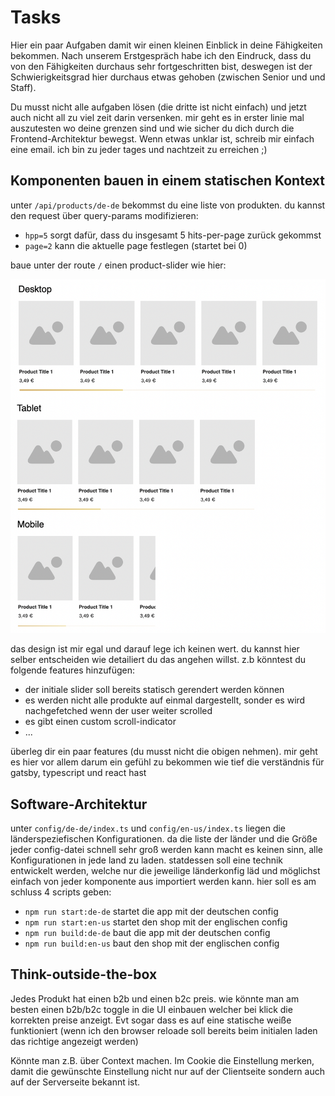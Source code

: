 # Tasks

Hier ein paar Aufgaben damit wir einen kleinen Einblick in deine Fähigkeiten bekommen. Nach unserem Erstgespräch habe ich den Eindruck, dass du von den Fähigkeiten durchaus sehr fortgeschritten bist, deswegen ist der Schwierigkeitsgrad hier durchaus etwas gehoben (zwischen Senior und und Staff).

Du musst nicht alle aufgaben lösen (die dritte ist nicht einfach) und jetzt auch nicht all zu viel zeit darin versenken. mir geht es in erster linie mal auszutesten wo deine grenzen sind und wie sicher du dich durch die Frontend-Architektur bewegst. Wenn etwas unklar ist, schreib mir einfach eine email. ich bin zu jeder tages und nachtzeit zu erreichen ;)

## Komponenten bauen in einem statischen Kontext

unter `/api/products/de-de` bekommst du eine liste von produkten. du kannst den request über query-params modifizieren:

- `hpp=5` sorgt dafür, dass du insgesamt 5 hits-per-page zurück gekommst
- `page=2` kann die aktuelle page festlegen (startet bei 0)

baue unter der route `/` einen product-slider wie hier:

<img src='./assets/slider-example.png'>

das design ist mir egal und darauf lege ich keinen wert. du kannst hier selber entscheiden wie detailiert du das angehen willst. z.b könntest du folgende features hinzufügen:

- der initiale slider soll bereits statisch gerendert werden können
- es werden nicht alle produkte auf einmal dargestellt, sonder es wird nachgefetched wenn der user weiter scrolled
- es gibt einen custom scroll-indicator
- ...

überleg dir ein paar features (du musst nicht die obigen nehmen). mir geht es hier vor allem darum ein gefühl zu bekommen wie tief die verständnis für gatsby, typescript und react hast

## Software-Architektur

unter `config/de-de/index.ts` und `config/en-us/index.ts` liegen die länderspeziefischen Konfigurationen. da die liste der länder und die Größe jeder config-datei schnell sehr groß werden kann macht es keinen sinn, alle Konfigurationen in jede land zu laden. statdessen soll eine technik entwickelt werden, welche nur die jeweilige länderkonfig läd und möglichst einfach von jeder komponente aus importiert werden kann. hier soll es am schluss 4 scripts geben:

- `npm run start:de-de` startet die app mit der deutschen config
- `npm run start:en-us` startet den shop mit der englischen config
- `npm run build:de-de` baut die app mit der deutschen config
- `npm run build:en-us` baut den shop mit der englischen config

## Think-outside-the-box

Jedes Produkt hat einen b2b und einen b2c preis. wie könnte man am besten einen b2b/b2c toggle in die UI einbauen welcher bei klick die korrekten preise anzeigt. Evt sogar dass es auf eine statische weiße funktioniert (wenn ich den browser reloade soll bereits beim initialen laden das richtige angezeigt werden)

Könnte man z.B. über Context machen. Im Cookie die Einstellung merken, damit die gewünschte Einstellung nicht nur auf der Clientseite sondern auch auf der Serverseite bekannt ist.
